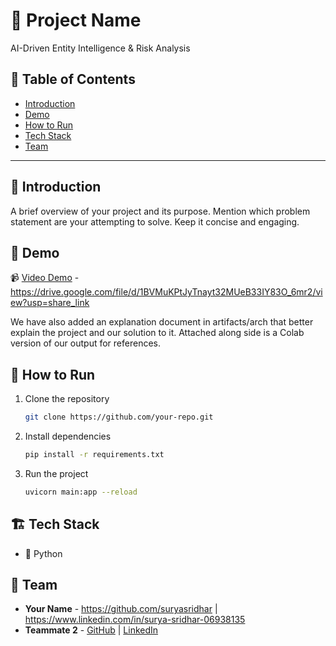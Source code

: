 # 🚀 Project Name
   AI-Driven Entity Intelligence & Risk Analysis
## 📌 Table of Contents
- [Introduction](#introduction)
- [Demo](#demo)
- [How to Run](#how-to-run)
- [Tech Stack](#tech-stack)
- [Team](#team)

---

## 🎯 Introduction
A brief overview of your project and its purpose. Mention which problem statement are your attempting to solve. Keep it concise and engaging.

## 🎥 Demo
📹 [Video Demo](#) - https://drive.google.com/file/d/1BVMuKPtJyTnayt32MUeB33IY83O_6mr2/view?usp=share_link 

We have also added an explanation document in artifacts/arch that better explain the project and our solution to it. Attached along side is a Colab version of our output for references.
## 🏃 How to Run
1. Clone the repository  
   ```sh
   git clone https://github.com/your-repo.git
   ```
2. Install dependencies  
   ```sh
   pip install -r requirements.txt 
   ```
3. Run the project  
   ```sh
   uvicorn main:app --reload
   ```

## 🏗️ Tech Stack
- 🔹 Python

## 👥 Team
- **Your Name** - https://github.com/suryasridhar | https://www.linkedin.com/in/surya-sridhar-06938135
- **Teammate 2** - [GitHub](#) | [LinkedIn](#)
